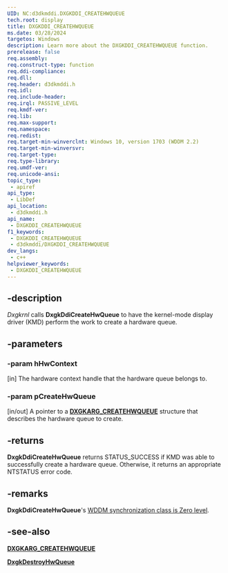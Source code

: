 ```yaml
---
UID: NC:d3dkmddi.DXGKDDI_CREATEHWQUEUE
tech.root: display
title: DXGKDDI_CREATEHWQUEUE
ms.date: 03/28/2024
targetos: Windows
description: Learn more about the DXGKDDI_CREATEHWQUEUE function.
prerelease: false
req.assembly: 
req.construct-type: function
req.ddi-compliance: 
req.dll: 
req.header: d3dkmddi.h
req.idl: 
req.include-header: 
req.irql: PASSIVE_LEVEL
req.kmdf-ver: 
req.lib: 
req.max-support: 
req.namespace: 
req.redist: 
req.target-min-winverclnt: Windows 10, version 1703 (WDDM 2.2)
req.target-min-winversvr: 
req.target-type: 
req.type-library: 
req.umdf-ver: 
req.unicode-ansi: 
topic_type:
 - apiref
api_type:
 - LibDef
api_location:
 - d3dkmddi.h
api_name:
 - DXGKDDI_CREATEHWQUEUE
f1_keywords:
 - DXGKDDI_CREATEHWQUEUE
 - d3dkmddi/DXGKDDI_CREATEHWQUEUE
dev_langs:
 - c++
helpviewer_keywords:
 - DXGKDDI_CREATEHWQUEUE
---
```


## -description

*Dxgkrnl* calls **DxgkDdiCreateHwQueue** to have the kernel-mode display driver (KMD) perform the work to create a hardware queue.

## -parameters

### -param hHwContext

[in] The hardware context handle that the hardware queue belongs to.

### -param pCreateHwQueue

[in/out] A pointer to a [**DXGKARG_CREATEHWQUEUE**](ns-d3dkmddi-dxgkarg_createhwqueue.md) structure that describes the hardware queue to create.

## -returns

**DxgkDdiCreateHwQueue** returns STATUS_SUCCESS if KMD was able to successfully create a hardware queue. Otherwise, it returns an appropriate NTSTATUS error code.

## -remarks

**DxgkDdiCreateHwQueue**'s [WDDM synchronization class is Zero level](/windows-hardware/drivers/display/threading-and-synchronization-zero-level).

## -see-also

[**DXGKARG_CREATEHWQUEUE**](ns-d3dkmddi-dxgkarg_createhwqueue.md)

[**DxgkDestroyHwQueue**](nc-d3dkmddi-dxgkddi_destroyhwqueue.md)

